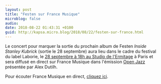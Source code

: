 ```yaml
---
layout: post
title: "Festen sur France Musique"
microblog: false
audio: 
date: 2018-08-22 01:43:31 +0100
guid: http://kapsa.micro.blog/2018/08/22/festen-sur-france.html
---
```

Le concert pour marquer la sortie du prochain album de Festen _Inside Stanley Kubrick_ (sortie le 28 septembre) aura lieu dans le cadre du festival du label Laborie, le [28 septembre à 18h au Studio de l'Ermitage](http://www.studio-ermitage.com/index.php/agenda/date/festival-laborie---festen-18h) à Paris et sera diffusé en direct sur France Musique dans l'émission [Open Jazz](https://www.francemusique.fr/emissions/open-jazz) présentée par Alex Dutilh.

Pour écouter France Musique en direct, [cliquez ici](http://direct.francemusique.fr/live/francemusique-midfi.mp3).
